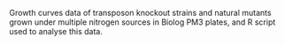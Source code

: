 Growth curves data of transposon knockout strains and natural mutants grown under multiple nitrogen sources in Biolog PM3 plates, and R script used to analyse this data.
